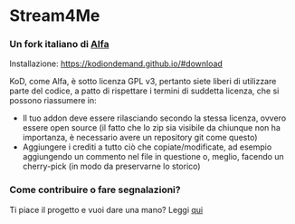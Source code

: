 # Stream4Me
### Un fork italiano di [Alfa](https://github.com/alfa-addon)

Installazione: https://kodiondemand.github.io/#download

KoD, come Alfa, è sotto licenza GPL v3, pertanto siete liberi di utilizzare parte del codice, a patto di rispettare i termini di suddetta licenza, che si possono riassumere in: 
 
- Il tuo addon deve essere rilasciando secondo la stessa licenza, ovvero essere open source (il fatto che lo zip sia visibile da chiunque non ha importanza, è necessario avere un repository git come questo) 
- Aggiungere i crediti a tutto ciò che copiate/modificate, ad esempio aggiungendo un commento nel file in questione o, meglio, facendo un cherry-pick (in modo da preservarne lo storico)

### Come contribuire o fare segnalazioni?
Ti piace il progetto e vuoi dare una mano? Leggi [qui](https://github.com/stream4me/addon/blob/master/CONTRIBUTING.md)

